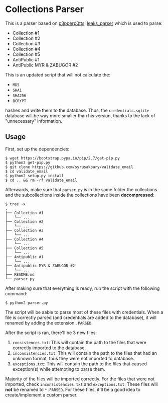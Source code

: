 # Collections Parser
This is a parser based on [p3pperp0tts][p3pperp0tts]' [leaks_parser][leaks_parser] which is used to parse:
- Collection #1
- Collection #2
- Collection #3
- Collection #4
- Collection #5
- AntiPublic #1
- AntiPublic MYR & ZABUGOR #2 

This is an updated script that will not calculate the:
- `MD5`
- `SHA1`
- `SHA256`
- `BCRYPT`

hashes and write them to the database. Thus, the `credentials.sqlite` database will be way more smaller than his 
version, thanks to the lack of "unnecessary" information.

## Usage
First, set up the dependencies:

```
$ wget https://bootstrap.pypa.io/pip/2.7/get-pip.py
$ python2 get-pip.py
$ git clone https://github.com/syrusakbary/validate_email
$ cd validate_email
$ python2 setup.py install
$ cd .. && rm -rf validate_email
```

Afterwards, make sure that `parser.py` is in the same folder the collections and the subcollections inside the 
collections have been **decompressed**:

```
$ tree -x
.
├── Collection #1
│   └── ...
├── Collection #2
│   └── ...
├── Collection #3
│   └── ...
├── Collection #4
│   └── ...
├── Collection #5
│   └── ...
├── Antipublic #1
│   └── ...
├── Antipublic MYR & ZABUGOR #2
│   └── ...
├── README.md
└── parser.py
```

After making sure that everything is ready, run the script with the following command:

```
$ python2 parser.py
```

The script will be aable to parse most of these files with credentials. When a file is correctly parsed (and 
credentials are added to the database), it will renamed by adding the extension `.PARSED`.

After the script is ran, there'll be 3 new files:
1. `consistences.txt`: This will contain the path to the files that were correctly imported to the database.
2. `inconsistencies.txt`: This will contain the path to the files that had an unknown format, thus they were not 
imported to database.
1. `exceptions.txt`: This will contain the path to the files that caused exception(s) while attempting to parse them.

Majority of the files will be imported correctly. For the files that were not imported, check `inconsistencies.txt` 
and `exceptions.txt`. These files will **not** be renamed to `*.PARSED`. For these files, it'll be a good idea to 
create/implement a custom parser.

[p3pperp0tts]:  https://github.com/p3pperp0tts/
[leaks_parser]: https://github.com/p3pperp0tts/leaks_parser
